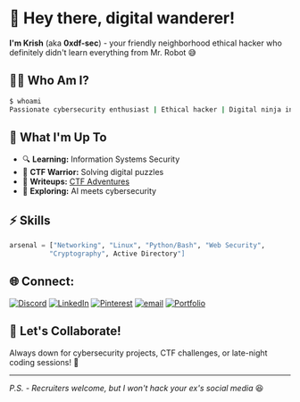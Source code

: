 # 🎯 Hey there, digital wanderer! 

**I'm Krish** (aka **0xdf-sec**) - your friendly neighborhood ethical hacker who definitely didn't learn everything from Mr. Robot 😅

## 🕵️‍♂️ Who Am I?

```bash
$ whoami
Passionate cybersecurity enthusiast | Ethical hacker | Digital ninja in training 🥷
```

## 🎪 What I'm Up To

- 🔍 **Learning:** Information Systems Security 
- 🚩 **CTF Warrior:** Solving digital puzzles
- 📝 **Writeups:** [CTF Adventures](https://github.com/0xdf-sec/CTFs)
- 🤖 **Exploring:** AI meets cybersecurity

## ⚡ Skills

```python
arsenal = ["Networking", "Linux", "Python/Bash", "Web Security", 
          "Cryptography", Active Directory"]
```


## 🌐 Connect:
[![Discord](https://img.shields.io/badge/Discord-%237289DA.svg?logo=discord&logoColor=white)](https://discord.gg/krishp4204) [![LinkedIn](https://img.shields.io/badge/LinkedIn-%230077B5.svg?logo=linkedin&logoColor=white)](https://linkedin.com/in/krish-patel4204) [![Pinterest](https://img.shields.io/badge/Pinterest-%23E60023.svg?logo=Pinterest&logoColor=white)](https://pinterest.com/krishp4204) [![email](https://img.shields.io/badge/Email-D14836?logo=gmail&logoColor=white)](mailto:krishp4220@proton.me) [![Portfolio](https://img.shields.io/badge/My-Portfolio-21d0ea?style=flat-square)](https://krishpatel.tech)


## 🤝 Let's Collaborate!

Always down for cybersecurity projects, CTF challenges, or late-night coding sessions! 🚀

---
*P.S. - Recruiters welcome, but I won't hack your ex's social media* 😆
